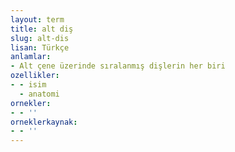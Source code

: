 ```yaml
---
layout: term
title: alt diş
slug: alt-dis
lisan: Türkçe
anlamlar:
- Alt çene üzerinde sıralanmış dişlerin her biri
ozellikler:
- - isim
  - anatomi
ornekler:
- - ''
orneklerkaynak:
- - ''
---
```

